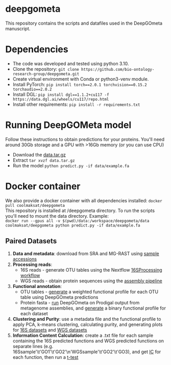 # deepgometa
This repository contains the scripts and datafiles used in the DeepGOmeta manuscript.

# Dependencies
* The code was developed and tested using python 3.10.
* Clone the repository: `git clone https://github.com/bio-ontology-research-group/deepgometa.git`
* Create virtual environment with Conda or python3-venv module. 
* Install PyTorch: `pip install torch==2.0.1 torchvision==0.15.2 torchaudio==2.0.2`
* Install DGL: `pip install dgl==1.1.2+cu117 -f https://data.dgl.ai/wheels/cu117/repo.html`
* Install other requirements:
  `pip install -r requirements.txt`


# Running DeepGOMeta model
Follow these instructions to obtain predictions for your proteins. You'll need
around 30Gb storage and a GPU with >16Gb memory (or you can use CPU)
* Download the [data.tar.gz](https://deepgo.cbrc.kaust.edu.sa/data/deepgometa/data.tar.gz)
* Extract `tar xvzf data.tar.gz`
* Run the model `python predict.py -if data/example.fa`


# Docker container
We also provide a docker container with all dependencies installed:
`docker pull coolmaksat/deepgometa` \
This repository is installed at /deepgometa directory. To run the scripts you'll
need to mount the data directory. Example: \
`docker run --gpus all -v $(pwd)/data:/workspace/deepgometa/data coolmaksat/deepgometa python predict.py -if data/example.fa`


## Paired Datasets
1. **Data and metadata**: download from SRA and MG-RAST using [sample accessions](PairedDatasets/Sample_data.csv)
2. **Processing reads**:
   * 16S reads - generate OTU tables using the Nextflow [16SProcessing workflow](https://github.com/bio-ontology-research-group/16SProcessing)
   * WGS reads - obtain protein sequences using the [assembly pipeline](PairedDatasets/WGSPipeline.py)
3. **Functional annotation**:
   * OTU tables - [generate](PairedDatasets/16S_function_abundance.py) a weighted functional profile for each OTU table using DeepGOmeta predictions
   * Protein fasta - [run]() DeepGOmeta on Prodigal output from metagenome assemblies, and [generate](PairedDatasets/WGS_function_binary.py) a binary functional profile for each dataset
4. **Clustering and Purity**: use a metadata file and the functional profile to apply PCA, k-means clustering, calculating purity, and generating plots for [16S datasets](PairedDatasets/16S_pheno_PCA.py) and [WGS datasets](PairedDatasets/WGS_pheno_PCA.py)
5. **Information Content Calculation**: create a .txt file for each sample containing the 16S predicted functions and WGS predicted functions on separate lines (e.g. 16Ssample'\t'GO1'\t'GO2'\n'WGSsample'\t'GO2'\t'GO3), and get [IC](PairedDatasets/ICVectorSim.groovy) for each function, then run a [t-test](PairedDatasets/t-test_IC.py)
